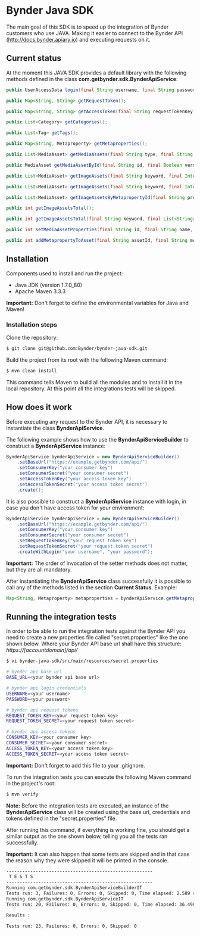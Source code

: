 # Bynder Java SDK

The main goal of this SDK is to speed up the integration of Bynder customers who use JAVA. Making it easier to connect to the Bynder API (http://docs.bynder.apiary.io) and executing requests on it.

## Current status

At the moment this JAVA SDK provides a default library with the following methods defined in the class <b>com.getbynder.sdk.BynderApiService</b>:

```java
public UserAccessData login(final String username, final String password);

public Map<String, String> getRequestToken();

public Map<String, String> getAccessToken(final String requestTokenKey, final String requestTokenSecret);

public List<Category> getCategories();

public List<Tag> getTags();

public Map<String, Metaproperty> getMetaproperties();

public List<MediaAsset> getMediaAssets(final String type, final String keyword, final Integer limit, final Integer offset, final String propertyOptionId);

public MediaAsset getMediaAssetById(final String id, final Boolean versions);

public List<MediaAsset> getImageAssets(final String keyword, final Integer limit, final Integer offset);

public List<MediaAsset> getImageAssets(final String keyword, final Integer limit, final Integer page, final List<String> propertyOptionIds);

public List<MediaAsset> getImageAssetsByMetapropertyId(final String propertyOptionId);

public int getImageAssetsTotal();

public int getImageAssetsTotal(final String keyword, final List<String> propertyOptionIds);

public int setMediaAssetProperties(final String id, final String name, final String description, final String copyright, final Boolean archive, final String datePublished);

public int addMetapropertyToAsset(final String assetId, final String metapropertyId, final String... optionsIds);
```

## Installation

Components used to install and run the project:
* Java JDK (version 1.7.0_80)
* Apache Maven 3.3.3

<b>Important:</b> Don't forget to define the environmental variables for Java and Maven!

### Installation steps
Clone the repository:
```bash
$ git clone git@github.com:Bynder/bynder-java-sdk.git
```

Build the project from its root with the following Maven command:
```bash
$ mvn clean install
```

This command tells Maven to build all the modules and to install it in the local repository. At this point all the integrations tests will be skipped.

## How does it work
Before executing any request to the Bynder API, it is necessary to instantiate the class <b>BynderApiService</b>.

The following example shows how to use the <b>BynderApiServiceBuilder</b> to construct a <b>BynderApiService</b> instance:
```java
BynderApiService bynderApiService = new BynderApiServiceBuilder()
    .setBaseUrl("https://example.getbynder.com/api/")
    .setConsumerKey("your consumer key")
    .setConsumerSecret("your consumer secret")
    .setAccessTokenKey("your access token key")
    .setAccessTokenSecret("your access token secret")
    .create();
```

It is also possible to construct a <b>BynderApiService</b> instance with login, in case you don't have access token for your environment:
```java
BynderApiService bynderApiService = new BynderApiServiceBuilder()
    .setBaseUrl("https://example.getbynder.com/api/")
    .setConsumerKey("your consumer key")
    .setConsumerSecret("your consumer secret")
    .setRequestTokenKey("your request token key")
    .setRequestTokenSecret("your request token secret")
    .createWithLogin("your username", "your password");
```

<b>Important:</b> The order of invocation of the setter methods does not matter, but they are all mandatory.

After instantiating the <b>BynderApiService</b> class successfully it is possible to call any of the methods listed in the section <b>Current Status</b>. Example:

```java
Map<String, Metaproperty> metaproperties = bynderApiService.getMetaproperties();
```

## Running the integration tests

In order to be able to run the integration tests against the Bynder API you need to create a new properties file called "secret.properties" like the one shown below. Where your Bynder API base url shall have this structure: <i>https://&#91;accountdomain&#93;/api/</i>
```bash
$ vi bynder-java-sdk/src/main/resources/secret.properties

# bynder api base url
BASE_URL=<your bynder api base url>

# bynder api login credentials
USERNAME=<your username>
PASSWORD=<your password>

# bynder api request tokens
REQUEST_TOKEN_KEY=<your request token key>
REQUEST_TOKEN_SECRET=<your request token secret>

# bynder api access tokens
CONSUMER_KEY=<your consumer key>
CONSUMER_SECRET=<your consumer secret>
ACCESS_TOKEN_KEY=<your access token key>
ACCESS_TOKEN_SECRET=<your access token secret>
```
<b>Important:</b> Don't forget to add this file to your .gitignore.

To run the integration tests you can execute the following Maven command in the project's root:
```bash
$ mvn verify
```
<b>Note:</b> Before the integration tests are executed, an instance of the <b>BynderApiService</b> class will be created using the base url, credentials and tokens defined in the "secret.properties" file.

After running this command, if everything is working fine, you should get a similar output as the one shown below, telling you all the tests ran successfully.

<b>Important:</b> It can also happen that some tests are skipped and in that case the reason why they were skipped it will be printed in the console.
```bash
-------------------------------------------------------
 T E S T S
-------------------------------------------------------
Running com.getbynder.sdk.BynderApiServiceBuilderIT
Tests run: 3, Failures: 0, Errors: 0, Skipped: 0, Time elapsed: 2.589 sec - in com.getbynder.sdk.BynderApiServiceBuilderIT
Running com.getbynder.sdk.BynderApiServiceIT
Tests run: 20, Failures: 0, Errors: 0, Skipped: 0, Time elapsed: 36.498 sec - in com.getbynder.sdk.BynderApiServiceIT

Results :

Tests run: 23, Failures: 0, Errors: 0, Skipped: 0

```
